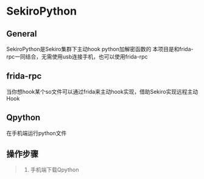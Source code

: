 # SekiroPython

## General
SekiroPython是Sekiro集群下主动hook python加解密函数的
本项目是和frida-rpc一同结合，无需使用usb连接手机，也可以使用frida-rpc

## frida-rpc
当你想hook某个so文件可以通过frida来主动hook实现，借助Sekiro实现远程主动Hook

## Qpython
在手机端运行python文件

## 操作步骤
> 1. 手机端下载Qpython 
